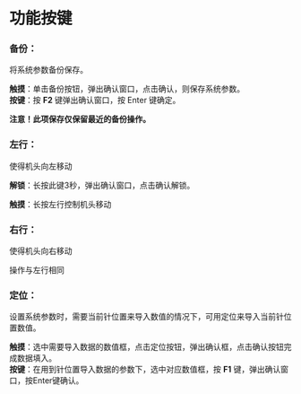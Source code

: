 # 功能按键

### 备份：

将系统参数备份保存。

**触摸**：单击备份按钮，弹出确认窗口，点击确认，则保存系统参数。  
**按键**：按 **F2** 键弹出确认窗口，按 Enter 键确定。

**注意！此项保存仅保留最近的备份操作。**

### 左行：

使得机头向左移动

**解锁**：长按此键3秒，弹出确认窗口，点击确认解锁。

**触摸**：长按左行控制机头移动

### 右行：

使得机头向右移动

操作与左行相同

### 定位：

设置系统参数时，需要当前针位置来导入数值的情况下，可用定位来导入当前针位置数值。

**触摸**：选中需要导入数据的数值框，点击定位按钮，弹出确认框，点击确认按钮完成数据填入。  
**按键**：在用到针位置导入数据的参数下，选中对应数值框，按 **F1** 键，弹出确认窗口，按Enter键确认。

